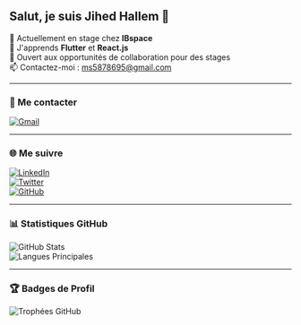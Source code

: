 ## Salut, je suis Jihed Hallem 👋

🔭 Actuellement en stage chez **IBspace**  
🌱 J'apprends **Flutter** et **React.js**  
👯 Ouvert aux opportunités de collaboration pour des stages  
📫 Contactez-moi : [ms5878695@gmail.com](mailto:ms5878695@gmail.com)

---

### 📧 Me contacter

[![Gmail](https://img.icons8.com/color/48/000000/gmail--v1.png)](mailto:ms5878695@gmail.com)

---

### 🌐 Me suivre

[![LinkedIn](https://img.icons8.com/color/48/000000/linkedin.png)](https://www.linkedin.com/in/tonprofil)  
[![Twitter](https://img.icons8.com/color/48/000000/twitter--v1.png)](https://twitter.com/tonprofil)  
[![GitHub](https://img.icons8.com/material-outlined/48/000000/github.png)](https://github.com/tonpseudo)

---

### 📊 Statistiques GitHub

![GitHub Stats](https://github-readme-stats.vercel.app/api?username=tonpseudo&show_icons=true&hide_title=true&count_private=true&hide=prs&theme=radical)  
![Langues Principales](https://github-readme-stats.vercel.app/api/top-langs/?username=tonpseudo&layout=compact&langs_count=6&theme=radical)

---

### 🏆 Badges de Profil

![Trophées GitHub](https://github-profile-trophy.vercel.app/?username=tonpseudo&theme=radical&column=3)
